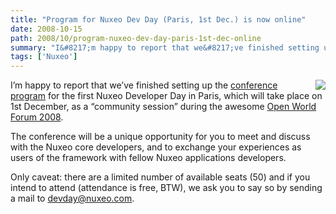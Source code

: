 ```yaml
---
title: "Program for Nuxeo Dev Day (Paris, 1st Dec.) is now online"
date: 2008-10-15
path: 2008/10/program-nuxeo-dev-day-paris-1st-dec-online
summary: "I&#8217;m happy to report that we&#8217;ve finished setting up the conference program for the first Nuxeo Developer Day in Paris, which will take place on 1st December, as a &#8220;community session&#8221; during the awesome Open World Forum 2008."
tags: ['Nuxeo']
---
```


<div style="float:right;padding-left:6px;">
<img src="http://www.nuxeo.com/static/photos/fml/logo_en.jpg" align="top"></div>

I&#8217;m happy to report that we&#8217;ve finished setting up the <a href="http://www.nuxeo.com/en/events/first-nuxeo-developer/">conference program</a> for the first Nuxeo Developer Day in Paris, which will take place on 1st December, as a &#8220;community session&#8221; during the awesome <a href="http://www.openworldforum.org/">Open World Forum 2008</a>.
  
The conference will be a unique opportunity for you to meet and discuss with the Nuxeo core developers, and to exchange your experiences as users of the framework with fellow Nuxeo applications developers.

Only caveat: there are a limited number of available seats (50) and if you intend to attend (attendance is free, BTW), we ask you to say so by sending a mail to devday@nuxeo.com.

